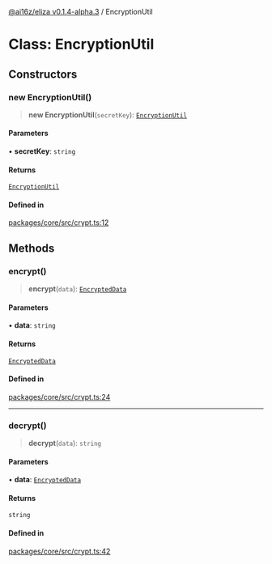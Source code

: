 [@ai16z/eliza v0.1.4-alpha.3](../index.md) / EncryptionUtil

# Class: EncryptionUtil

## Constructors

### new EncryptionUtil()

> **new EncryptionUtil**(`secretKey`): [`EncryptionUtil`](EncryptionUtil.md)

#### Parameters

• **secretKey**: `string`

#### Returns

[`EncryptionUtil`](EncryptionUtil.md)

#### Defined in

[packages/core/src/crypt.ts:12](https://github.com/Ungate-Ai/chitti/blob/main/packages/core/src/crypt.ts#L12)

## Methods

### encrypt()

> **encrypt**(`data`): [`EncryptedData`](../interfaces/EncryptedData.md)

#### Parameters

• **data**: `string`

#### Returns

[`EncryptedData`](../interfaces/EncryptedData.md)

#### Defined in

[packages/core/src/crypt.ts:24](https://github.com/Ungate-Ai/chitti/blob/main/packages/core/src/crypt.ts#L24)

***

### decrypt()

> **decrypt**(`data`): `string`

#### Parameters

• **data**: [`EncryptedData`](../interfaces/EncryptedData.md)

#### Returns

`string`

#### Defined in

[packages/core/src/crypt.ts:42](https://github.com/Ungate-Ai/chitti/blob/main/packages/core/src/crypt.ts#L42)
